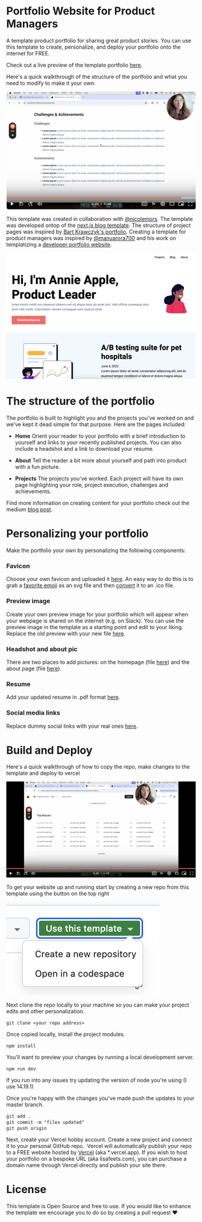 # Portfolio Website for Product Managers

A template product portfolio for sharing great product stories. You can use this template to create, personalize, and deploy your portfolio onto the internet for FREE. 

Check out a live preview of the template portfolio [here](https://product-porfolio.vercel.app/).

Here's a quick walkthrough of the structure of the portfolio and what you need to modify to make it your own:

[![Watch the video](/public/assets/preview/portfolio_tour.png)](https://www.loom.com/share/1ec2c588d3b24cf7aa0dc467b0fec3df)


This template was created in collaboration with [@nicolemors](https://github.com/nicolemors). The template was developed ontop of the [next.js blog template](https://github.com/timlrx/tailwind-nextjs-starter-blog). The structure of project pages was inspired by [Bart Krawczyk's portfolio](https://www.bartkrawczyk.com/portfolio). Creating a template for product managers was inspired by [@manuarora700](https://github.com/manuarora700) and his work on templatizing a [developer portfolio website](https://github.com/manuarora700/simple-developer-portfolio-website). 

![Preview](/public/assets/preview/portfolio_screenshot.png)

# The structure of the portfolio

The portfolio is built to highlight you and the projects you've worked on and we've kept it dead simple for that purpose. Here are the pages included:

* **Home** Orient your reader to your portfolio with a brief introduction to yourself and links to your recently published projects. You can also include a headshot and a link to download your resume.

* **About** Tell the reader a bit more about yourself and path into product with a fun picture.

* **Projects** The projects you've worked. Each project will have its own page highlighting your role, project execution, challenges and achievements.

Find more information on creating content for your portfolio check out the medium [blog post](https://medium.com/@lisafeets/5827777779a9).

# Personalizing your portfolio

Make the portfolio your own by personalizing the following components:

### Favicon
Choose your own favicon and uploaded it [here](/public/favicons/favicon.ico). An easy way to do this is to grab a [favorite emoji](https://www.svgrepo.com/) as an svg file and then [convert](https://convertio.co/) it to an .ico file.

### Preview image
Create your own preview image for your portfolio which will appear when your webpage is shared on the internet (e.g. on Slack). You can use the preview image in the template as a starting point and edit to your liking. Replace the old preview with your new file [here](/public/assets/preview/preview.png). 

### Headshot and about pic
There are two places to add pictures: on the homepage (file [here](/public/assets/posts/authors/annie.svg)) and the about page (file [here](/public/assets/about/annie.svg)). 

### Resume
Add your updated resume in .pdf format [here](/public/assets/resume/Resume.pdf).

### Social media links
Replace dummy social links with your real ones [here](/components/footer.js).

# Build and Deploy

Here's a quick walkthrough of how to copy the repo, make changes to the template and deploy to vercel

[![Watch the video](/public/assets/preview/loom_preview.png)](https://www.loom.com/share/72c83abee4af4591b42940d8b2ff6a17)

To get your website up and running start by creating a new repo from this template using the button on the top right

![Preview](/public/assets/preview/template_button.png)

Next clone the repo locally to your machine so you can make your project edits and other personalization. 

```
git clone <your repo address>
```

Once copied locally, install the project modules. 

```
npm install
```

You'll want to preview your changes by running a local development server.

```
npm run dev
```

If you run into any issues try updating the version of node you're using (I use 14.19.1)

Once you're happy with the changes you've made push the updates to your master branch.

```
git add .
git commit -m "files updated"
git push origin
```

Next, create your Vercel hobby account. Create a new project and connect it to your personal GitHub repo. 
Vercel will automatically publish your repo to a FREE website hosted by [Vercel](https://vercel.com/) (aka *.vercel.app). If you wish to host your portfolio on a bespoke URL (aka lisafeets.com), you can purchase a domain name through Vercel directly and publish your site there.

# License

This template is Open Source and free to use. If you would like to enhance the template we encourage you to do so by creating a pull request ❤️

